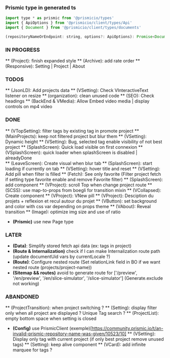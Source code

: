 ### Prismic type in generated ts

```` javascript
import type * as prismic from '@prismicio/types'
import { ApiOptions } from '@prismicio/client/types/Api'
import { Document } from '@prismicio/client/types/documents'

(repositoryNameOrEndpoint: string, options?: ApiOptions): Promise<Document<AllDocumentTypes>>
````

### IN PROGRESS
** (Project): finish expanded style 
** (Archive): add rate order
** (Responsive): Setting | Project | About

### TODOS
** (JsonLD): Add projects data 
** (VSetting): Check VInteractiveText listener on resize 
** (organization): clean unused code
** (SEO): Check headings
** (BackEnd & VMedia): Allow Embed video media | display controls on mp4 video  

### DONE
** (VTopSetting): filter tags by existing tag in promote project
** (MainProjects): keep not filtered project but blur them
** (VSetting): Dynamic height
** (VSetting): Bug, selected tag enable visibility of not best project
** (SplashScreen): Quick load visible on first connexion
** (VSplashScreen): quick loader when splashScreen is disabled | alreadyDone  
** (LeaveScreen): Create visual when blur tab 
** (SplashScreen): start loading if currently on tab
** (VSetting): hover title and reset
** (VSetting): Add pill when filter is filled
** (Fetch): See only favorite (Filter project fetch if setting type favorite enable and remove Favorite filter)
** (SplashScreen): add component 
** (VProject): scroll Top when change project route
** (SCSS): use map-to-props from boegli for transition mixin
** (VCollapsed): Create component
** (VProject): VNew pill
** (VProject): Desciption du projets + reflexion et recul autour du projet
** (VButton): set background and color with css var depending on props theme 
** (VAbout): Reveal transition
** (Image): optimize img size and use of ratio
* **(Prismic)** use new Page type

### LATER 
* **(Data)**: Simplify stored fetch api data (ex: tags in project)
* **(Route & Internalization)** check if I can make Internalization route path (update documentUid vars by currentLocale ?)
* **(Route)**: Configure nested route (Set relationLink field in BO if we want nested route (projects/project-name))
* **(Sitemap && routes)** avoid to generate route for ['/preview', '/en/preview', '/en/slice-simulator', '/slice-simulator'] (Generate.exclude not working)



### ABANDONED
** (ProjectTransition): when project switching ?
** (Setting): display filter only when all project are displayed ? Unique Tag search ?
** (ProjectList): empty bottom space when setting is closed
* **(Config)** use PrismicClient (exemple)[https://community.prismic.io/t/an-invalid-prismic-repository-name-was-given/10523/10]
** (VSetting): Display only tag with current project (if only best project remove unused tags)
** (Setting): keep alive component
** (VCard): add infinite marquee for tags ? 
